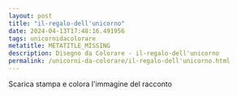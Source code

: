 ```yaml
---
layout: post
title: "il-regalo-dell'unicorno"
date: 2024-04-13T17:48:16.491956
tags: unicornidacolorare
metatitle: METATITLE_MISSING
description: Disegno da Colorare - il-regalo-dell'unicorno
permalink: /unicorni-da-colorare/il-regalo-dell'unicorno.html
---
```

Scarica stampa e colora l'immagine del racconto
        